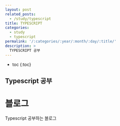```yaml
---
layout: post
related_posts:
  - /study/typescript
title: TYPESCRIPT
categories:
  - study
  - typescript
permalink: '/:categories/:year/:month/:day/:title/'
description: >
  TYPESCRIPT 공부
---
```


* toc
{:toc}

## Typescript 공부

# 블로그

Typescript 공부하는 블로그
